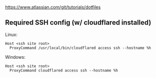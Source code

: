 https://www.atlassian.com/git/tutorials/dotfiles

## Required SSH config (w/ cloudflared installed)

Linux:

```
Host <ssh site root>
  ProxyCommand /usr/local/bin/cloudflared access ssh --hostname %h
```

Windows:

```
Host <ssh site root>
  ProxyCommand cloudflared access ssh --hostname %h
```

